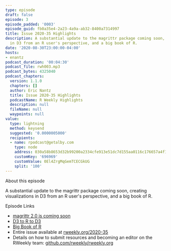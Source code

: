 ```yaml
---
type: episode
draft: false
episode: 3
episode_padded: '0003'
episode_guid: fb0a35e4-2a23-4a9a-ab32-8400a7314997
title: Issue 2020-35 Highlights
description: A substantial update to the magrittr package coming soon, creating visualizations
  in D3 from an R user's perspective, and a big book of R.
date: '2020-08-30T23:00:00-04:00'
hosts:
- enantz
podcast_duration: '00:04:30'
podcast_file: rwh003.mp3
podcast_bytes: 4325040
podcast_chapters:
  version: 1.1.0
  chapters: []
  author: Eric Nantz
  title: Issue 2020-35 Highlights
  podcastName: R Weekly Highlights
  description: null
  fileName: null
  waypoints: null
value:
  type: lightning
  method: keysend
  suggested: '0.0000005000'
  recipients:
  - name: rpodcast@getalby.com
    type: node
    address: 030a58b8653d32b99200a2334cfe913e51dc7d155aa0116c176657a4f1722677a3
    customKey: '696969'
    customValue: 0El4ZrgMqGemTCECGkUG
    split: '100'
---
```

About this episode

A substantial update to the magrittr package coming soon, creating
visualizations in D3 from an R user's perspective, and a big book of R.

Episode Links

-   <a href="https://www.tidyverse.org/blog/2020/08/magrittr-2-0/"
    rel="nofollow">magrittr 2.0 is coming soon</a>
-   <a href="https://maya.rbind.io/post/2020/d3-to-r-to-d3/"
    rel="nofollow">D3 to R to D3</a>
-   <a href="https://www.bigbookofr.com/" rel="nofollow">Big Book of R</a>
-   Entire issue available at <a href="https://rweekly.org/2020-35"
    rel="nofollow">rweekly.org/2020-35</a>
-   Details on how to submit resources and becoming an editor on the
    RWeekly team: <a href="https://github.com/rweekly/rweekly.org"
    rel="nofollow">github.com/rweekly/rweekly.org</a>
